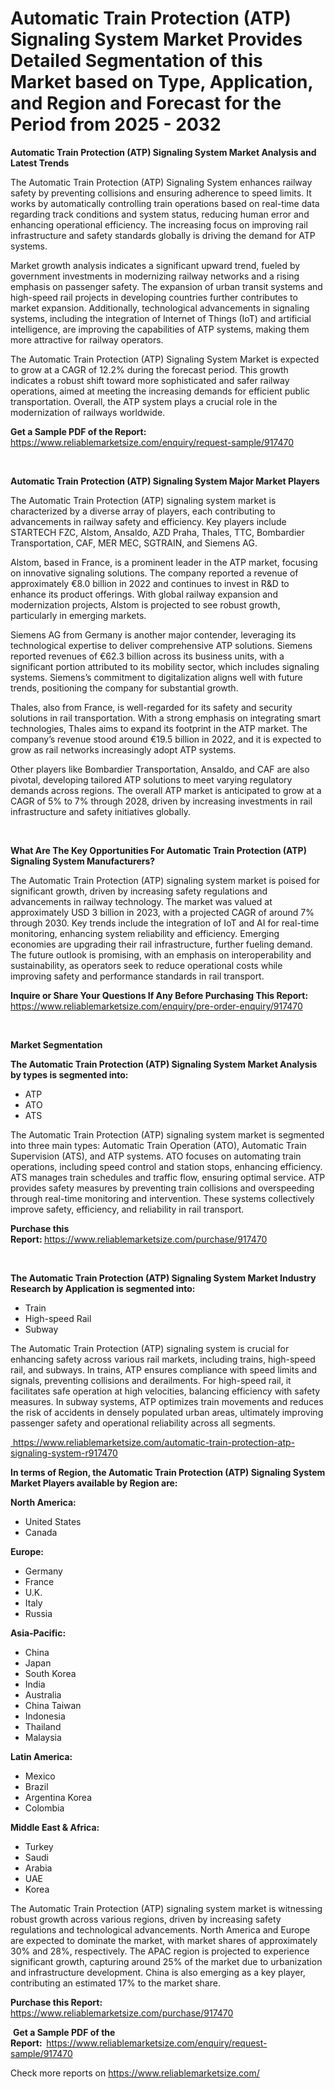 <p><h1>Automatic Train Protection (ATP) Signaling System Market Provides Detailed Segmentation of this Market based on Type, Application, and Region and Forecast for the Period from 2025 - 2032</h1></p><p><strong>Automatic Train Protection (ATP) Signaling System Market Analysis and Latest Trends</strong></p>
<p><p>The Automatic Train Protection (ATP) Signaling System enhances railway safety by preventing collisions and ensuring adherence to speed limits. It works by automatically controlling train operations based on real-time data regarding track conditions and system status, reducing human error and enhancing operational efficiency. The increasing focus on improving rail infrastructure and safety standards globally is driving the demand for ATP systems.</p><p>Market growth analysis indicates a significant upward trend, fueled by government investments in modernizing railway networks and a rising emphasis on passenger safety. The expansion of urban transit systems and high-speed rail projects in developing countries further contributes to market expansion. Additionally, technological advancements in signaling systems, including the integration of Internet of Things (IoT) and artificial intelligence, are improving the capabilities of ATP systems, making them more attractive for railway operators.</p><p>The Automatic Train Protection (ATP) Signaling System Market is expected to grow at a CAGR of 12.2% during the forecast period. This growth indicates a robust shift toward more sophisticated and safer railway operations, aimed at meeting the increasing demands for efficient public transportation. Overall, the ATP system plays a crucial role in the modernization of railways worldwide.</p></p>
<p><strong>Get a Sample PDF of the Report:&nbsp;</strong> <a href="https://www.reliablemarketsize.com/enquiry/request-sample/917470?utm_campaign=3197&utm_medium=2&utm_source=Github&utm_content=ia&utm_term=11032025&utm_id=automatic-train-protection-atp-signaling-system">https://www.reliablemarketsize.com/enquiry/request-sample/917470</a></p>
<p>&nbsp;</p>
<p><strong>Automatic Train Protection (ATP) Signaling System Major Market Players</strong></p>
<p><p>The Automatic Train Protection (ATP) signaling system market is characterized by a diverse array of players, each contributing to advancements in railway safety and efficiency. Key players include STARTECH FZC, Alstom, Ansaldo, AZD Praha, Thales, TTC, Bombardier Transportation, CAF, MER MEC, SGTRAIN, and Siemens AG.</p><p>Alstom, based in France, is a prominent leader in the ATP market, focusing on innovative signaling solutions. The company reported a revenue of approximately €8.0 billion in 2022 and continues to invest in R&D to enhance its product offerings. With global railway expansion and modernization projects, Alstom is projected to see robust growth, particularly in emerging markets.</p><p>Siemens AG from Germany is another major contender, leveraging its technological expertise to deliver comprehensive ATP solutions. Siemens reported revenues of €62.3 billion across its business units, with a significant portion attributed to its mobility sector, which includes signaling systems. Siemens’s commitment to digitalization aligns well with future trends, positioning the company for substantial growth.</p><p>Thales, also from France, is well-regarded for its safety and security solutions in rail transportation. With a strong emphasis on integrating smart technologies, Thales aims to expand its footprint in the ATP market. The company’s revenue stood around €19.5 billion in 2022, and it is expected to grow as rail networks increasingly adopt ATP systems.</p><p>Other players like Bombardier Transportation, Ansaldo, and CAF are also pivotal, developing tailored ATP solutions to meet varying regulatory demands across regions. The overall ATP market is anticipated to grow at a CAGR of 5% to 7% through 2028, driven by increasing investments in rail infrastructure and safety initiatives globally.</p></p>
<p>&nbsp;</p>
<p><strong>What Are The Key Opportunities For Automatic Train Protection (ATP) Signaling System Manufacturers?</strong></p>
<p><p>The Automatic Train Protection (ATP) signaling system market is poised for significant growth, driven by increasing safety regulations and advancements in railway technology. The market was valued at approximately USD 3 billion in 2023, with a projected CAGR of around 7% through 2030. Key trends include the integration of IoT and AI for real-time monitoring, enhancing system reliability and efficiency. Emerging economies are upgrading their rail infrastructure, further fueling demand. The future outlook is promising, with an emphasis on interoperability and sustainability, as operators seek to reduce operational costs while improving safety and performance standards in rail transport.</p></p>
<p><strong>Inquire or Share Your Questions If Any Before Purchasing This Report:</strong> <a href="https://www.reliablemarketsize.com/enquiry/pre-order-enquiry/917470?utm_campaign=3197&utm_medium=2&utm_source=Github&utm_content=ia&utm_term=11032025&utm_id=automatic-train-protection-atp-signaling-system">https://www.reliablemarketsize.com/enquiry/pre-order-enquiry/917470</a></p>
<p>&nbsp;</p>
<p><strong>Market Segmentation</strong></p>
<p><strong>The Automatic Train Protection (ATP) Signaling System Market Analysis by types is segmented into:</strong></p>
<p><ul><li>ATP</li><li>ATO</li><li>ATS</li></ul></p>
<p><p>The Automatic Train Protection (ATP) signaling system market is segmented into three main types: Automatic Train Operation (ATO), Automatic Train Supervision (ATS), and ATP systems. ATO focuses on automating train operations, including speed control and station stops, enhancing efficiency. ATS manages train schedules and traffic flow, ensuring optimal service. ATP provides safety measures by preventing train collisions and overspeeding through real-time monitoring and intervention. These systems collectively improve safety, efficiency, and reliability in rail transport.</p></p>
<p><strong>Purchase this Report:&nbsp;</strong><a href="https://www.reliablemarketsize.com/purchase/917470?utm_campaign=3197&utm_medium=2&utm_source=Github&utm_content=ia&utm_term=11032025&utm_id=automatic-train-protection-atp-signaling-system">https://www.reliablemarketsize.com/purchase/917470</a></p>
<p>&nbsp;</p>
<p><strong>The Automatic Train Protection (ATP) Signaling System Market Industry Research by Application is segmented into:</strong></p>
<p><ul><li>Train</li><li>High-speed Rail</li><li>Subway</li></ul></p>
<p><p>The Automatic Train Protection (ATP) signaling system is crucial for enhancing safety across various rail markets, including trains, high-speed rail, and subways. In trains, ATP ensures compliance with speed limits and signals, preventing collisions and derailments. For high-speed rail, it facilitates safe operation at high velocities, balancing efficiency with safety measures. In subway systems, ATP optimizes train movements and reduces the risk of accidents in densely populated urban areas, ultimately improving passenger safety and operational reliability across all segments.</p></p>
<p><a href="https://www.reliablemarketsize.com/automatic-train-protection-atp-signaling-system-r917470?utm_campaign=3197&utm_medium=2&utm_source=Github&utm_content=ia&utm_term=11032025&utm_id=automatic-train-protection-atp-signaling-system">&nbsp;https://www.reliablemarketsize.com/automatic-train-protection-atp-signaling-system-r917470</a></p>
<p><strong>In terms of Region, the Automatic Train Protection (ATP) Signaling System Market Players available by Region are:</strong></p>
<p>
    <p> <strong> North America: </strong>
        <ul>
            <li>United States</li>
            <li>Canada</li>
        </ul>
        </p> 
    <p> <strong> Europe: </strong>
        <ul>
            <li>Germany</li>
            <li>France</li>
            <li>U.K.</li>
            <li>Italy</li>
            <li>Russia</li>
        </ul>
        </p> 
    <p> <strong> Asia-Pacific: </strong>
        <ul>
            <li>China</li>
            <li>Japan</li>
            <li>South Korea</li>
            <li>India</li>
            <li>Australia</li>
            <li>China Taiwan</li>
            <li>Indonesia</li>
            <li>Thailand</li>
            <li>Malaysia</li>
        </ul>
        </p> 
    <p> <strong> Latin America: </strong>
        <ul>
            <li>Mexico</li>
            <li>Brazil</li>
            <li>Argentina Korea</li>
            <li>Colombia</li>
        </ul>
        </p> 
    <p> <strong> Middle East & Africa: </strong>
        <ul>
            <li>Turkey</li>
            <li>Saudi</li>
            <li>Arabia</li>
            <li>UAE</li>
            <li>Korea</li>
        </ul>
    </p>
    </p>
<p><p>The Automatic Train Protection (ATP) signaling system market is witnessing robust growth across various regions, driven by increasing safety regulations and technological advancements. North America and Europe are expected to dominate the market, with market shares of approximately 30% and 28%, respectively. The APAC region is projected to experience significant growth, capturing around 25% of the market due to urbanization and infrastructure development. China is also emerging as a key player, contributing an estimated 17% to the market share.</p></p>
<p><strong>Purchase this Report: </strong><a href="https://www.reliablemarketsize.com/purchase/917470?utm_campaign=3197&utm_medium=2&utm_source=Github&utm_content=ia&utm_term=11032025&utm_id=automatic-train-protection-atp-signaling-system">https://www.reliablemarketsize.com/purchase/917470</a></p>
<p>&nbsp;<strong>Get a Sample PDF of the Report:&nbsp;&nbsp;</strong><a href="https://www.reliablemarketsize.com/enquiry/request-sample/917470?utm_campaign=3197&utm_medium=2&utm_source=Github&utm_content=ia&utm_term=11032025&utm_id=automatic-train-protection-atp-signaling-system">https://www.reliablemarketsize.com/enquiry/request-sample/917470</a></p>
<p><strong></strong></p>
<p>Check more reports on <a href="https://www.reliablemarketsize.com/?utm_campaign=3197&utm_medium=2&utm_source=Github&utm_content=ia&utm_term=11032025&utm_id=automatic-train-protection-atp-signaling-system">https://www.reliablemarketsize.com/</a></p>